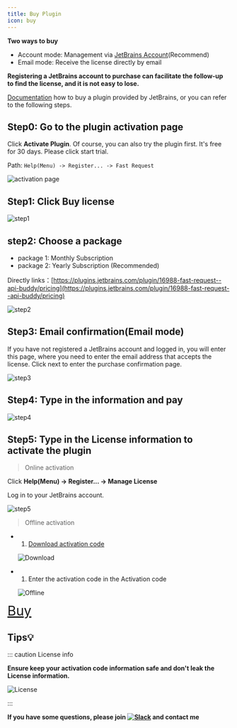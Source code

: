```yaml
---
title: Buy Plugin
icon: buy
---
```


<Badge text="❤️Thanks for supporting the original, support official edition.❤️" color="pink" vertical="middle"/>

**Two ways to buy**

- Account mode: Management via [JetBrains Account](https://account.jetbrains.com/licenses)(Recommend)
- Email mode: Receive the license directly by email

**Registering a JetBrains account to purchase can facilitate the follow-up to find the license, and it is not easy to lose.**

[Documentation](https://plugins.jetbrains.com/docs/marketplace/how-to-buy-a-plugin.html) how to buy a plugin provided by JetBrains, or you can refer to the following steps.

## Step0: Go to the plugin activation page

Click **Activate Plugin**. Of course, you can also try the plugin first. It's free for 30 days. Please click start trial.

Path: `Help(Menu) -> Register... -> Fast Request`

![activation page](/img/buy/activate_en.png)

## Step1: Click Buy license

![step1](/img/buy/step1.png)

## step2: Choose a package

- package 1: Monthly Subscription
- package 2: Yearly Subscription (Recommended)

Directly links：[https://plugins.jetbrains.com/plugin/16988-fast-request--api-buddy/pricing](https://plugins.jetbrains.com/plugin/16988-fast-request--api-buddy/pricing)

![step2](/img/buy/step2.png)

## Step3: Email confirmation(Email mode)

If you have not registered a JetBrains account and logged in, you will enter this page, where you need to enter the email address that accepts the license.
Click next to enter the purchase confirmation page.

![step3](/img/buy/step3.png)

## Step4: Type in the information and pay

![step4](/img/buy/step4.png)

## Step5: Type in the License information to activate the plugin

> Online activation

Click **Help(Menu) -> Register... -> Manage License**

Log in to your JetBrains account.

![step5](/img/buy/step5.png)

> Offline activation

- 1. [Download activation code](https://account.jetbrains.com/licenses)

  ![Download](/img/buy/offlineCodeDownload.png)

- 1. Enter the activation code in the Activation code

  ![Offline](/img/buy/offline.png)

<a href="https://plugins.jetbrains.com/plugin/16988-restful-fast-request/pricing" style="font-size:30px;"><i class="icon iconfont icon-buy" style="font-size:30px"></i>Buy</a>

## Tips💡

::: caution License info

**Ensure keep your activation code information safe and don't leak the License information.**

![License](/img/buy/accountLicense.png)

:::

**If you have some questions, please join [![Slack](https://img.shields.io/static/v1?label=Slack&message=Restful%20Fast%20Request&logo=slack&color=38B580)](https://join.slack.com/t/restfulfastrequest/shared_invite/zt-1we57vum8-TALhTHI2uNmPF2bx1NDyWw) and contact me**

